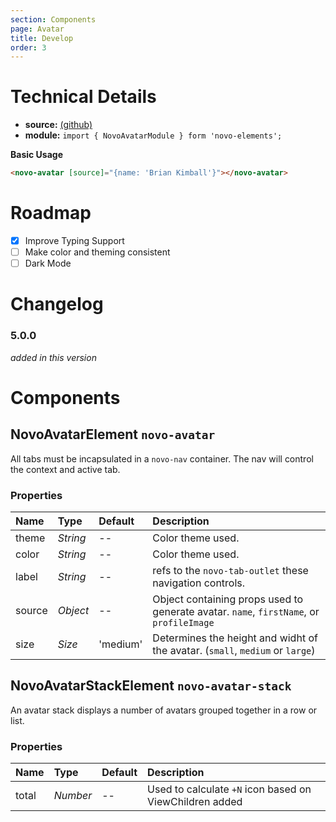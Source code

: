 ```yaml
---
section: Components
page: Avatar
title: Develop
order: 3
---
```


# Technical Details

- **source:** [(github)](https://github.com/bullhorn/novo-elements/blob/master/projects/novo-elements/src/elements/avatar)
- **module:** `import { NovoAvatarModule } form 'novo-elements';`

**Basic Usage**

```html
<novo-avatar [source]="{name: 'Brian Kimball'}"></novo-avatar>
```

# Roadmap

- [x] Improve Typing Support
- [ ] Make color and theming consistent
- [ ] Dark Mode

# Changelog

### 5.0.0

_added in this version_

# Components

## NovoAvatarElement `novo-avatar`

All tabs must be incapsulated in a `novo-nav` container. The nav will control the context and active tab.

### Properties

| Name   | Type     | Default  | Description                                                                             |
| :----- | :------- | :------- | :-------------------------------------------------------------------------------------- |
| theme  | _String_ | --       | Color theme used.                                                                       |
| color  | _String_ | --       | Color theme used.                                                                       |
| label  | _String_ | --       | refs to the `novo-tab-outlet` these navigation controls.                                |
| source | _Object_ | --       | Object containing props used to generate avatar. `name`, `firstName`, or `profileImage` |
| size   | _Size_   | 'medium' | Determines the height and widht of the avatar. (`small`, `medium` or `large`)           |

## NovoAvatarStackElement `novo-avatar-stack`

An avatar stack displays a number of avatars grouped together in a row or list.

### Properties

| Name  | Type     | Default | Description                                             |
| :---- | :------- | :------ | :------------------------------------------------------ |
| total | _Number_ | --      | Used to calculate `+N` icon based on ViewChildren added |
